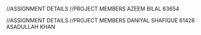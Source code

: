 //ASSIGNMENT DETAILS
//PROJECT MEMBERS
AZEEM BILAL 63654


//ASSIGNMENT DETAILS
//PROJECT MEMBERS
DANIYAL SHAFIQUE 61428
ASADULLAH KHAN 
